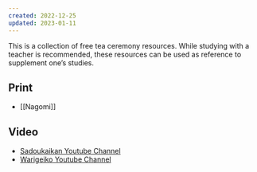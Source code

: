 ```yaml
---
created: 2022-12-25
updated: 2023-01-11
---
```

This is a collection of free tea ceremony resources. While studying with a teacher is recommended, these resources can be used as reference to supplement one’s studies.

## Print
- [[Nagomi]]

## Video
- [Sadoukaikan Youtube Channel](https://www.youtube.com/@sadoukaikan1055)
- [Warigeiko Youtube Channel](https://www.youtube.com/@Warigeiko)
